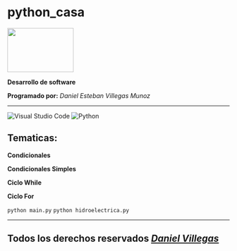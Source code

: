 # python_casa
<p>
<img width="150" height="100" src="https://www.google.com/imgres?imgurl=https%3A%2F%2Fmedia.vozpopuli.com%2F2022%2F06%2Ffitness-mental-que-es-ejercicios-entrenar-mente-2-1024x1024.png&imgrefurl=https%3A%2F%2Fwww.vozpopuli.com%2Fbienestar%2Ffitness-mental-que-es-ejercicios-entrenar-mente.html&tbnid=2RkVG9Btl5OK_M&vet=12ahUKEwjNqNi6_Lj9AhV1cjABHXEDBgAQMyghegUIARCoAg..i&docid=MnxZcCoaSnMKZM&w=1024&h=1024&q=ejercicios&hl=es&ved=2ahUKEwjNqNi6_Lj9AhV1cjABHXEDBgAQMyghegUIARCoAg">
</p>

**Desarrollo de software**

**Programado por:** *Daniel Esteban Villegas Munoz*
***

![Visual Studio Code](https://img.shields.io/badge/Visual%20Studio%20Code-0078d7.svg?style=for-the-badge&logo=visual-studio-code&logoColor=white)
![Python](https://img.shields.io/badge/python-3670A0?style=for-the-badge&logo=python&logoColor=ffdd54)

## Tematicas:

**Condicionales**

**Condicionales Simples**

**Ciclo While**

**Ciclo For**

`python main.py`
`python hidroelectrica.py`
***




## Todos los derechos reservados [*Daniel Villegas*](https://www.instagram.com/00_dani3l/)
